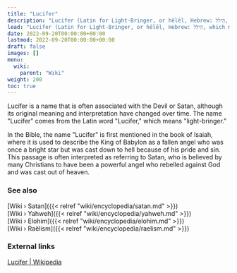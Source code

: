 ```yaml
---
title: "Lucifer"
description: "Lucifer (Latin for Light-Bringer, or hêlēl, Hebrew: הֵילֵל, which means the same), not to be confused with Satan, is an Eloha (אֱלוֹהַּ) and the representative of a faction within the Elohim (אֱלֹהִים) that supports a thriving human civilization on Earth. It is not a proper name, but a metaphorical term for the role of bringing light. The name Lucifer and its Semitic counterpart hêlēl both refer to the morning star, Venus, which rises before the sun at sunrise"
lead: "Lucifer (Latin for Light-Bringer, or hêlēl, Hebrew: הֵילֵל, which means the same), not to be confused with Satan, is an Eloha (אֱלוֹהַּ) and the representative of a faction within the Elohim (אֱלֹהִים) that supports a thriving human civilization on Earth. It is not a proper name, but a metaphorical term for the role of bringing light. The name Lucifer and its Semitic counterpart hêlēl both refer to the morning star, Venus, which rises before the sun at sunrise"
date: 2022-09-20T00:00:00+00:00
lastmod: 2022-09-20T00:00:00+00:00
draft: false
images: []
menu:
  wiki:
    parent: "Wiki"
weight: 200
toc: true
---
```


Lucifer is a name that is often associated with the Devil or Satan, although its original meaning and interpretation have changed over time. The name "Lucifer" comes from the Latin word "Lucifer," which means "light-bringer."

In the Bible, the name "Lucifer" is first mentioned in the book of Isaiah, where it is used to describe the King of Babylon as a fallen angel who was once a bright star but was cast down to hell because of his pride and sin. This passage is often interpreted as referring to Satan, who is believed by many Christians to have been a powerful angel who rebelled against God and was cast out of heaven.

### See also

[Wiki › Satan]({{< relref "wiki/encyclopedia/satan.md" >}})</br>
[Wiki › Yahweh]({{< relref "wiki/encyclopedia/yahweh.md" >}})</br>
[Wiki › Elohim]({{< relref "wiki/encyclopedia/elohim.md" >}})</br>
[Wiki › Raëlism]({{< relref "wiki/encyclopedia/raelism.md" >}})</br>

### External links

[Lucifer | Wikipedia](https://en.wikipedia.org/wiki/Lucifer)
